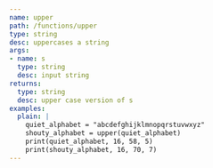 ```yaml
---
name: upper
path: /functions/upper
type: string
desc: uppercases a string
args:
- name: s
  type: string
  desc: input string
returns:
  type: string
  desc: upper case version of s
examples:
  plain: |
    quiet_alphabet = "abcdefghijklmnopqrstuvwxyz"
    shouty_alphabet = upper(quiet_alphabet)
    print(quiet_alphabet, 16, 58, 5)
    print(shouty_alphabet, 16, 70, 7)
---
```


